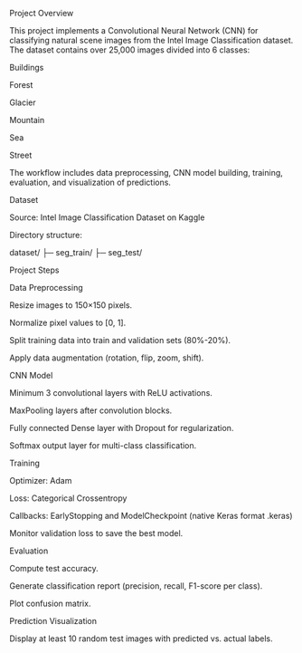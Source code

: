 Project Overview

This project implements a Convolutional Neural Network (CNN) for classifying natural scene images from the Intel Image Classification dataset. The dataset contains over 25,000 images divided into 6 classes:

Buildings

Forest

Glacier

Mountain

Sea

Street

The workflow includes data preprocessing, CNN model building, training, evaluation, and visualization of predictions.

Dataset

Source: Intel Image Classification Dataset on Kaggle

Directory structure:

dataset/
  ├─ seg_train/
  ├─ seg_test/

Project Steps

Data Preprocessing

Resize images to 150×150 pixels.

Normalize pixel values to [0, 1].

Split training data into train and validation sets (80%-20%).

Apply data augmentation (rotation, flip, zoom, shift).

CNN Model

Minimum 3 convolutional layers with ReLU activations.

MaxPooling layers after convolution blocks.

Fully connected Dense layer with Dropout for regularization.

Softmax output layer for multi-class classification.

Training

Optimizer: Adam

Loss: Categorical Crossentropy

Callbacks: EarlyStopping and ModelCheckpoint (native Keras format .keras)

Monitor validation loss to save the best model.

Evaluation

Compute test accuracy.

Generate classification report (precision, recall, F1-score per class).

Plot confusion matrix.

Prediction Visualization

Display at least 10 random test images with predicted vs. actual labels.
